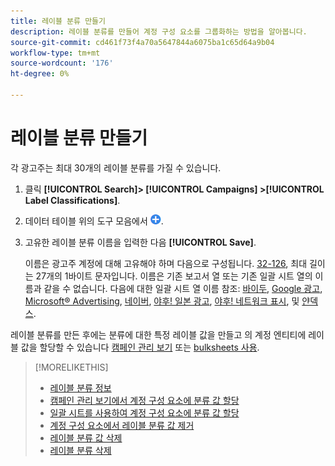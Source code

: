 ```yaml
---
title: 레이블 분류 만들기
description: 레이블 분류를 만들어 계정 구성 요소를 그룹화하는 방법을 알아봅니다.
source-git-commit: cd461f73f4a70a5647844a6075ba1c65d64a9b04
workflow-type: tm+mt
source-wordcount: '176'
ht-degree: 0%

---
```


# 레이블 분류 만들기

각 광고주는 최대 30개의 레이블 분류를 가질 수 있습니다.

1. 클릭 **[!UICONTROL Search]> [!UICONTROL Campaigns] >[!UICONTROL Label Classifications]**.

1. 데이터 테이블 위의 도구 모음에서 ![만들기](/help/search-social-commerce/assets/add.png "만들기").

1. 고유한 레이블 분류 이름을 입력한 다음 **[!UICONTROL Save]**.

   이름은 광고주 계정에 대해 고유해야 하며 다음으로 구성됩니다. [32-126](https://www.asciitable.com/), 최대 길이는 27개의 1바이트 문자입니다. 이름은 기존 보고서 열 또는 기존 일괄 시트 열의 이름과 같을 수 없습니다. 다음에 대한 일괄 시트 열 이름 참조: [바이두](/help/search-social-commerce/campaign-management/bulksheets/bulksheet-data-formats/bulksheet-data-baidu.md), [Google 광고](/help/search-social-commerce/campaign-management/bulksheets/bulksheet-data-formats/bulksheet-data-google.md), [Microsoft® Advertising](/help/search-social-commerce/campaign-management/bulksheets/bulksheet-data-formats/bulksheet-data-microsoft.md), [네이버](/help/search-social-commerce/campaign-management/bulksheets/bulksheet-data-formats/bulksheet-data-naver.md), [야후! 일본 광고](/help/search-social-commerce/campaign-management/bulksheets/bulksheet-data-formats/bulksheet-data-yahoo-japan.md), [야후! 네트워크 표시](/help/search-social-commerce/campaign-management/bulksheets/bulksheet-data-formats/bulksheet-data-yahoo-display-network.md), 및 [얀덱스](/help/search-social-commerce/campaign-management/bulksheets/bulksheet-data-formats/bulksheet-data-yandex.md).

레이블 분류를 만든 후에는 분류에 대한 특정 레이블 값을 만들고 의 계정 엔티티에 레이블 값을 할당할 수 있습니다 [캠페인 관리 보기](classification-values-assign-campaign-management.md) 또는 [bulksheets 사용](classification-values-assign-bulksheets.md).

>[!MORELIKETHIS]
>
>* [레이블 분류 정보](classification-about.md)
>* [캠페인 관리 보기에서 계정 구성 요소에 분류 값 할당](classification-values-assign-campaign-management.md)
>* [일괄 시트를 사용하여 계정 구성 요소에 분류 값 할당](classification-values-assign-bulksheets.md)
>* [계정 구성 요소에서 레이블 분류 값 제거](classification-values-remove.md)
>* [레이블 분류 값 삭제](classification-values-delete.md)
>* [레이블 분류 삭제](classification-delete.md)


